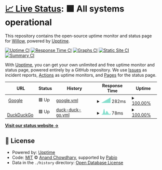 # [📈 Live Status](https://42willow.github.io/upptime): <!--live status--> **🟩 All systems operational**

This repository contains the open-source uptime monitor and status page for [Willow](https://42willow.github.io/upptime), powered by [Upptime](https://github.com/upptime/upptime).

[![Uptime CI](https://github.com/42willow/upptime/workflows/Uptime%20CI/badge.svg)](https://github.com/42willow/upptime/actions?query=workflow%3A%22Uptime+CI%22)
[![Response Time CI](https://github.com/42willow/upptime/workflows/Response%20Time%20CI/badge.svg)](https://github.com/42willow/upptime/actions?query=workflow%3A%22Response+Time+CI%22)
[![Graphs CI](https://github.com/42willow/upptime/workflows/Graphs%20CI/badge.svg)](https://github.com/42willow/upptime/actions?query=workflow%3A%22Graphs+CI%22)
[![Static Site CI](https://github.com/42willow/upptime/workflows/Static%20Site%20CI/badge.svg)](https://github.com/42willow/upptime/actions?query=workflow%3A%22Static+Site+CI%22)
[![Summary CI](https://github.com/42willow/upptime/workflows/Summary%20CI/badge.svg)](https://github.com/42willow/upptime/actions?query=workflow%3A%22Summary+CI%22)

With [Upptime](https://upptime.js.org), you can get your own unlimited and free uptime monitor and status page, powered entirely by a GitHub repository. We use [Issues](https://github.com/42willow/upptime/issues) as incident reports, [Actions](https://github.com/42willow/upptime/actions) as uptime monitors, and [Pages](https://42willow.github.io/upptime) for the status page.

<!--start: status pages-->
<!-- This summary is generated by Upptime (https://github.com/upptime/upptime) -->
<!-- Do not edit this manually, your changes will be overwritten -->
<!-- prettier-ignore -->
| URL | Status | History | Response Time | Uptime |
| --- | ------ | ------- | ------------- | ------ |
| <img alt="" src="https://icons.duckduckgo.com/ip3/www.google.com.ico" height="13"> [Google](https://www.google.com) | 🟩 Up | [google.yml](https://github.com/42Willow/upptime/commits/HEAD/history/google.yml) | <details><summary><img alt="Response time graph" src="./graphs/google/response-time-week.png" height="20"> 282ms</summary><br><a href="https://42willow.github.io/upptime/history/google"><img alt="Response time 282" src="https://img.shields.io/endpoint?url=https%3A%2F%2Fraw.githubusercontent.com%2F42Willow%2Fupptime%2FHEAD%2Fapi%2Fgoogle%2Fresponse-time.json"></a><br><a href="https://42willow.github.io/upptime/history/google"><img alt="24-hour response time 282" src="https://img.shields.io/endpoint?url=https%3A%2F%2Fraw.githubusercontent.com%2F42Willow%2Fupptime%2FHEAD%2Fapi%2Fgoogle%2Fresponse-time-day.json"></a><br><a href="https://42willow.github.io/upptime/history/google"><img alt="7-day response time 282" src="https://img.shields.io/endpoint?url=https%3A%2F%2Fraw.githubusercontent.com%2F42Willow%2Fupptime%2FHEAD%2Fapi%2Fgoogle%2Fresponse-time-week.json"></a><br><a href="https://42willow.github.io/upptime/history/google"><img alt="30-day response time 282" src="https://img.shields.io/endpoint?url=https%3A%2F%2Fraw.githubusercontent.com%2F42Willow%2Fupptime%2FHEAD%2Fapi%2Fgoogle%2Fresponse-time-month.json"></a><br><a href="https://42willow.github.io/upptime/history/google"><img alt="1-year response time 282" src="https://img.shields.io/endpoint?url=https%3A%2F%2Fraw.githubusercontent.com%2F42Willow%2Fupptime%2FHEAD%2Fapi%2Fgoogle%2Fresponse-time-year.json"></a></details> | <details><summary><a href="https://42willow.github.io/upptime/history/google">100.00%</a></summary><a href="https://42willow.github.io/upptime/history/google"><img alt="All-time uptime 100.00%" src="https://img.shields.io/endpoint?url=https%3A%2F%2Fraw.githubusercontent.com%2F42Willow%2Fupptime%2FHEAD%2Fapi%2Fgoogle%2Fuptime.json"></a><br><a href="https://42willow.github.io/upptime/history/google"><img alt="24-hour uptime 100.00%" src="https://img.shields.io/endpoint?url=https%3A%2F%2Fraw.githubusercontent.com%2F42Willow%2Fupptime%2FHEAD%2Fapi%2Fgoogle%2Fuptime-day.json"></a><br><a href="https://42willow.github.io/upptime/history/google"><img alt="7-day uptime 100.00%" src="https://img.shields.io/endpoint?url=https%3A%2F%2Fraw.githubusercontent.com%2F42Willow%2Fupptime%2FHEAD%2Fapi%2Fgoogle%2Fuptime-week.json"></a><br><a href="https://42willow.github.io/upptime/history/google"><img alt="30-day uptime 100.00%" src="https://img.shields.io/endpoint?url=https%3A%2F%2Fraw.githubusercontent.com%2F42Willow%2Fupptime%2FHEAD%2Fapi%2Fgoogle%2Fuptime-month.json"></a><br><a href="https://42willow.github.io/upptime/history/google"><img alt="1-year uptime 100.00%" src="https://img.shields.io/endpoint?url=https%3A%2F%2Fraw.githubusercontent.com%2F42Willow%2Fupptime%2FHEAD%2Fapi%2Fgoogle%2Fuptime-year.json"></a></details>
| <img alt="" src="https://icons.duckduckgo.com/ip3/duckduckgo.com.ico" height="13"> [DuckDuckGo](https://duckduckgo.com) | 🟩 Up | [duck-duck-go.yml](https://github.com/42Willow/upptime/commits/HEAD/history/duck-duck-go.yml) | <details><summary><img alt="Response time graph" src="./graphs/duck-duck-go/response-time-week.png" height="20"> 78ms</summary><br><a href="https://42willow.github.io/upptime/history/duck-duck-go"><img alt="Response time 78" src="https://img.shields.io/endpoint?url=https%3A%2F%2Fraw.githubusercontent.com%2F42Willow%2Fupptime%2FHEAD%2Fapi%2Fduck-duck-go%2Fresponse-time.json"></a><br><a href="https://42willow.github.io/upptime/history/duck-duck-go"><img alt="24-hour response time 78" src="https://img.shields.io/endpoint?url=https%3A%2F%2Fraw.githubusercontent.com%2F42Willow%2Fupptime%2FHEAD%2Fapi%2Fduck-duck-go%2Fresponse-time-day.json"></a><br><a href="https://42willow.github.io/upptime/history/duck-duck-go"><img alt="7-day response time 78" src="https://img.shields.io/endpoint?url=https%3A%2F%2Fraw.githubusercontent.com%2F42Willow%2Fupptime%2FHEAD%2Fapi%2Fduck-duck-go%2Fresponse-time-week.json"></a><br><a href="https://42willow.github.io/upptime/history/duck-duck-go"><img alt="30-day response time 78" src="https://img.shields.io/endpoint?url=https%3A%2F%2Fraw.githubusercontent.com%2F42Willow%2Fupptime%2FHEAD%2Fapi%2Fduck-duck-go%2Fresponse-time-month.json"></a><br><a href="https://42willow.github.io/upptime/history/duck-duck-go"><img alt="1-year response time 78" src="https://img.shields.io/endpoint?url=https%3A%2F%2Fraw.githubusercontent.com%2F42Willow%2Fupptime%2FHEAD%2Fapi%2Fduck-duck-go%2Fresponse-time-year.json"></a></details> | <details><summary><a href="https://42willow.github.io/upptime/history/duck-duck-go">100.00%</a></summary><a href="https://42willow.github.io/upptime/history/duck-duck-go"><img alt="All-time uptime 100.00%" src="https://img.shields.io/endpoint?url=https%3A%2F%2Fraw.githubusercontent.com%2F42Willow%2Fupptime%2FHEAD%2Fapi%2Fduck-duck-go%2Fuptime.json"></a><br><a href="https://42willow.github.io/upptime/history/duck-duck-go"><img alt="24-hour uptime 100.00%" src="https://img.shields.io/endpoint?url=https%3A%2F%2Fraw.githubusercontent.com%2F42Willow%2Fupptime%2FHEAD%2Fapi%2Fduck-duck-go%2Fuptime-day.json"></a><br><a href="https://42willow.github.io/upptime/history/duck-duck-go"><img alt="7-day uptime 100.00%" src="https://img.shields.io/endpoint?url=https%3A%2F%2Fraw.githubusercontent.com%2F42Willow%2Fupptime%2FHEAD%2Fapi%2Fduck-duck-go%2Fuptime-week.json"></a><br><a href="https://42willow.github.io/upptime/history/duck-duck-go"><img alt="30-day uptime 100.00%" src="https://img.shields.io/endpoint?url=https%3A%2F%2Fraw.githubusercontent.com%2F42Willow%2Fupptime%2FHEAD%2Fapi%2Fduck-duck-go%2Fuptime-month.json"></a><br><a href="https://42willow.github.io/upptime/history/duck-duck-go"><img alt="1-year uptime 100.00%" src="https://img.shields.io/endpoint?url=https%3A%2F%2Fraw.githubusercontent.com%2F42Willow%2Fupptime%2FHEAD%2Fapi%2Fduck-duck-go%2Fuptime-year.json"></a></details>

<!--end: status pages-->

[**Visit our status website →**](https://42willow.github.io/upptime)

## 📄 License

- Powered by: [Upptime](https://github.com/upptime/upptime)
- Code: [MIT](./LICENSE) © [Anand Chowdhary](https://anandchowdhary.com), supported by [Pabio](https://pabio.com)
- Data in the `./history` directory: [Open Database License](https://opendatacommons.org/licenses/odbl/1-0/)
